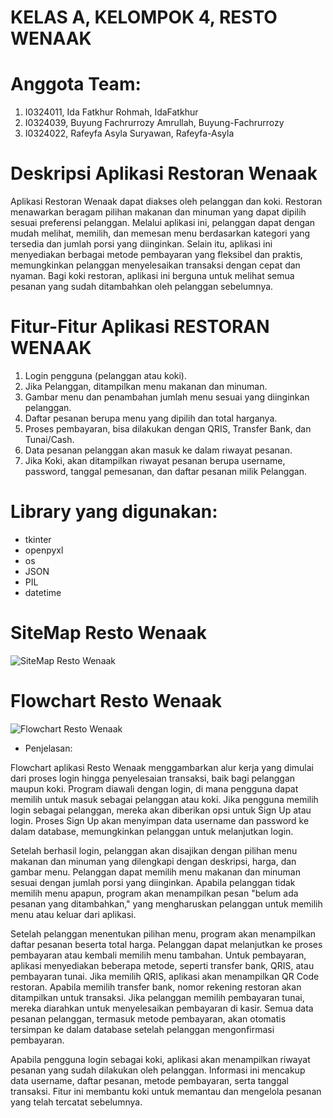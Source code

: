 # KELAS A, KELOMPOK 4, RESTO WENAAK
# Anggota Team:
1. I0324011, Ida Fatkhur Rohmah, IdaFatkhur
2. I0324039, Buyung Fachrurrozy Amrullah, Buyung-Fachrurrozy
3. I0324022, Rafeyfa Asyla Suryawan, Rafeyfa-Asyla

# Deskripsi Aplikasi Restoran Wenaak
Aplikasi Restoran Wenaak dapat diakses oleh pelanggan dan koki. Restoran menawarkan beragam pilihan makanan dan minuman yang dapat dipilih sesuai preferensi pelanggan. Melalui aplikasi ini, pelanggan dapat dengan mudah melihat, memilih, dan memesan menu berdasarkan kategori yang tersedia dan jumlah porsi yang diinginkan. Selain itu, aplikasi ini menyediakan berbagai metode pembayaran yang fleksibel dan praktis, memungkinkan pelanggan menyelesaikan transaksi dengan cepat dan nyaman. Bagi koki restoran, aplikasi ini berguna untuk melihat semua pesanan yang sudah ditambahkan oleh pelanggan sebelumnya. 

# Fitur-Fitur Aplikasi RESTORAN WENAAK
1. Login pengguna (pelanggan atau koki).
2. Jika Pelanggan, ditampilkan menu makanan dan minuman.
3. Gambar menu dan penambahan jumlah menu sesuai yang diinginkan pelanggan.
4. Daftar pesanan berupa menu yang dipilih dan total harganya.
5. Proses pembayaran, bisa dilakukan dengan QRIS, Transfer Bank, dan Tunai/Cash.
6. Data  pesanan pelanggan akan masuk ke dalam riwayat pesanan.
10. Jika Koki, akan ditampilkan riwayat pesanan berupa username, password, tanggal pemesanan, dan daftar pesanan milik Pelanggan.

# Library yang digunakan:
* tkinter
* openpyxl
* os
* JSON
* PIL
* datetime

# SiteMap Resto Wenaak
![SiteMap Resto Wenaak](https://github.com/user-attachments/assets/9e5b00d3-83b7-4339-bb20-cc686643dc13)

# Flowchart Resto Wenaak
![Flowchart Resto Wenaak](https://github.com/user-attachments/assets/f7115e91-4781-4c7c-8019-a129447a5cbf)

* Penjelasan:

Flowchart aplikasi Resto Wenaak menggambarkan alur kerja yang dimulai dari proses login hingga penyelesaian transaksi, baik bagi pelanggan maupun koki. Program diawali dengan login, di mana pengguna dapat memilih untuk masuk sebagai pelanggan atau koki. Jika pengguna memilih login sebagai pelanggan, mereka akan diberikan opsi untuk Sign Up atau login. Proses Sign Up akan menyimpan data username dan password ke dalam database, memungkinkan pelanggan untuk melanjutkan login.

Setelah berhasil login, pelanggan akan disajikan dengan pilihan menu makanan dan minuman yang dilengkapi dengan deskripsi, harga, dan gambar menu. Pelanggan dapat memilih menu makanan dan minuman sesuai dengan jumlah porsi yang diinginkan. Apabila pelanggan tidak memilih menu apapun, program akan menampilkan pesan "belum ada pesanan yang ditambahkan," yang mengharuskan pelanggan untuk memilih menu atau keluar dari aplikasi.

Setelah pelanggan menentukan pilihan menu, program akan menampilkan daftar pesanan beserta total harga. Pelanggan dapat melanjutkan ke proses pembayaran atau kembali memilih menu tambahan. Untuk pembayaran, aplikasi menyediakan beberapa metode, seperti transfer bank, QRIS, atau pembayaran tunai. Jika memilih QRIS, aplikasi akan menampilkan QR Code restoran. Apabila memilih transfer bank, nomor rekening restoran akan ditampilkan untuk transaksi. Jika pelanggan memilih pembayaran tunai, mereka diarahkan untuk menyelesaikan pembayaran di kasir. Semua data pesanan pelanggan, termasuk metode pembayaran, akan otomatis tersimpan ke dalam database setelah pelanggan mengonfirmasi pembayaran.

Apabila pengguna login sebagai koki, aplikasi akan menampilkan riwayat pesanan yang sudah dilakukan oleh pelanggan. Informasi ini mencakup data username, daftar pesanan, metode pembayaran, serta tanggal transaksi. Fitur ini membantu koki untuk memantau dan mengelola pesanan yang telah tercatat sebelumnya. 






